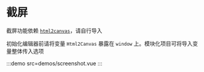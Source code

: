 # 截屏

截屏功能依赖 [`html2canvas`](https://github.com/niklasvh/html2canvas)，请自行导入

初始化编辑器前请将变量 `Html2Canvas` 暴露在 `window` 上。模块化项目可将导入变量整体传入选项

:::demo src=demos/screenshot.vue
:::
